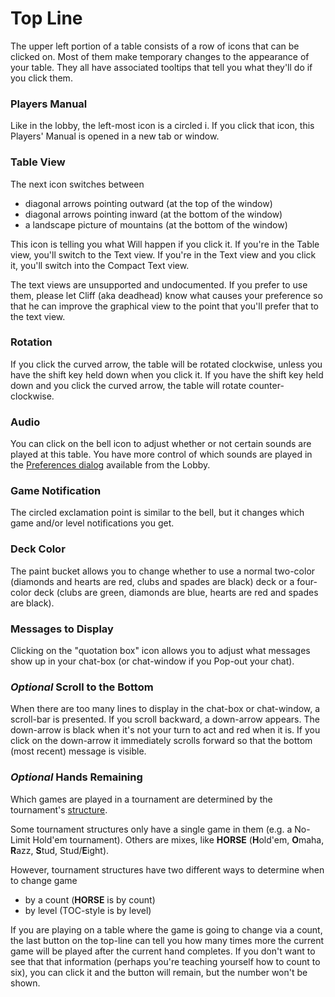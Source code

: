 # Top Line

The upper left portion of a table consists of a row of icons that can be
clicked on. Most of them make temporary changes to the appearance of
your table. They all have associated tooltips that tell you what they'll
do if you click them.

### Players Manual

Like in the lobby, the left-most icon is a circled i.  If you click
that icon, this Players' Manual is opened in a new tab or window.

### Table View

The next icon switches between
* diagonal arrows pointing outward (at the top of the window)
* diagonal arrows pointing inward (at the bottom of the window)
* a landscape picture of mountains (at the bottom of the window)

This icon is telling you what Will happen if you click it. If you're in the Table
view, you'll switch to the Text view.  If you're in the Text view and you
click it, you'll switch into the Compact Text view.

The text views are unsupported and undocumented. If you prefer to use
them, please let Cliff (aka deadhead) know what causes your preference
so that he can improve the graphical view to the point that you'll
prefer that to the text view.

### Rotation

If you click the curved arrow, the table will be rotated clockwise,
unless you have the shift key held down when you click it. If you have
the shift key held down and you click the curved arrow, the table will
rotate counter-clockwise.

### Audio

You can click on the bell icon to adjust whether or not certain sounds
are played at this table. You have more control of which sounds are
played in the [Preferences dialog](../lobby/preferences.html)
available from the Lobby.

### Game Notification

The circled exclamation point is similar to the bell, but it changes
which game and/or level notifications you get.

### Deck Color

The paint bucket allows you to change whether to use a normal two-color
(diamonds and hearts are red, clubs and spades are black) deck or a
four-color deck (clubs are green, diamonds are blue, hearts are red and
spades are black).

### Messages to Display

Clicking on the "quotation box" icon allows you to adjust what messages show
up in your chat-box (or chat-window if you Pop-out your chat).

### _Optional_ Scroll to the Bottom

When there are too many lines to display in the chat-box or
chat-window, a scroll-bar is presented. If you scroll backward, a
down-arrow appears.  The down-arrow is black when it's not your turn
to act and red when it is.  If you click on the down-arrow it
immediately scrolls forward so that the bottom (most recent) message
is visible.

### _Optional_ Hands Remaining

Which games are played in a tournament are determined by the
tournament's [structure](../tournaments/structure.html).

Some
tournament structures only have a single game in them (e.g. a No-Limit
Hold'em tournament). Others are mixes, like **HORSE** (**H**old'em,
**O**maha, **R**azz, **S**tud, Stud/**E**ight).

However, tournament structures have two different ways to determine when
to change game
* by a count (**HORSE** is by count)
* by level (TOC-style is by level)

If you are playing on a table where the game is going to change via a
count, the last button on the top-line can tell you how many times
more the current game will be played after the current hand completes.
If you don't want to see that that information (perhaps you're teaching
yourself how to count to six), you can click it and the button will
remain, but the number won't be shown.
